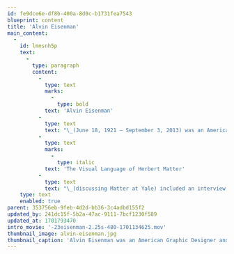 ```yaml
---
id: fe9dce6e-df8b-400a-8d0c-b1731fea7543
blueprint: content
title: 'Alvin Eisenman'
main_content:
  -
    id: lmnsnh5p
    text:
      -
        type: paragraph
        content:
          -
            type: text
            marks:
              -
                type: bold
            text: 'Alvin Eisenman'
          -
            type: text
            text: "\_(June 18, 1921 – September 3, 2013) was an American Graphic Designer and educator. He is especially notable for establishing in 1951 and heading the first graduate program of Graphic Design in the USA at Yale University until he retired in 1990. He continued to teach in Yale’s graduate program throughout the 1990s. He started his interest in graphic arts as a student at Dartmouth College and continued as a book designer for McGraw-Hill Book Company and at Yale University Press. Once he started the MFA program at Yale, he drew faculty in exchange from the Royal College of Art in London. One of the big draws for the program was Eisenman’s capacity to attract designers as teachers including Joseph Albers, Paul Rand, Herbert Matter, Armin Hoffman, Wolfgang Weingart, Alan Fletcher, Alexey Brodovitch. The 2010 film\_"
          -
            type: text
            marks:
              -
                type: italic
            text: 'The Visual Language of Herbert Matter'
          -
            type: text
            text: "\_(discussing Matter at Yale) included an interview of Alvin Eisenman."
    type: text
    enabled: true
parent: 353756eb-9feb-4d2d-bb36-3c4adbd155f2
updated_by: 241dc15f-5b2a-47ac-9111-7bcf1230f589
updated_at: 1701793470
intro_movie: '-23eisenman-2.25s-480-1701134625.mov'
thumbnail_image: alvin-eisenman.jpg
thumbnail_caption: 'Alvin Eisenman was an American Graphic Designer and educator especially notable for establishing in 1951 and heading the first graduate program of Graphic Design in the USA at Yale University. He continued to teach in Yale’s graduate program throughout the 1990s.'
---
```

